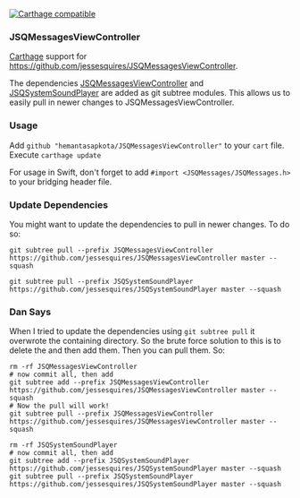 [![Carthage compatible](https://img.shields.io/badge/Carthage-compatible-4BC51D.svg?style=flat)](https://github.com/Carthage/Carthage)

### JSQMessagesViewController ###
[Carthage](https://github.com/Carthage/Carthage) support for https://github.com/jessesquires/JSQMessagesViewController.

The dependencies [JSQMessagesViewController](https://github.com/jessesquires/JSQMessagesViewController) and [JSQSystemSoundPlayer](https://github.com/jessesquires/JSQSystemSoundPlayer) are added as git subtree modules. This allows us to easily pull in newer changes to JSQMessagesViewController.

### Usage ###
Add ```github "hemantasapkota/JSQMessagesViewController"``` to your ```cart``` file.
Execute ```carthage update```

For usage in Swift, don't forget to add ```#import <JSQMessages/JSQMessages.h>``` to your bridging header file.

### Update Dependencies ###

You might want to update the dependencies to pull in newer changes. To do so:

```
git subtree pull --prefix JSQMessagesViewController https://github.com/jessesquires/JSQMessagesViewController master --squash

git subtree pull --prefix JSQSystemSoundPlayer https://github.com/jessesquires/JSQSystemSoundPlayer master --squash
```

### Dan Says

When I tried to update the dependencies using `git subtree pull` it overwrote the containing directory. So the brute force solution to this is to delete the and then add them. Then you can pull them. So:

```
rm -rf JSQMessagesViewController
# now commit all, then add
git subtree add --prefix JSQMessagesViewController https://github.com/jessesquires/JSQMessagesViewController master --squash
# Now the pull will work!
git subtree pull --prefix JSQMessagesViewController https://github.com/jessesquires/JSQMessagesViewController master --squash

rm -rf JSQSystemSoundPlayer
# now commit all, then add
git subtree add --prefix JSQSystemSoundPlayer https://github.com/jessesquires/JSQSystemSoundPlayer master --squash
git subtree pull --prefix JSQSystemSoundPlayer https://github.com/jessesquires/JSQSystemSoundPlayer master --squash
```
